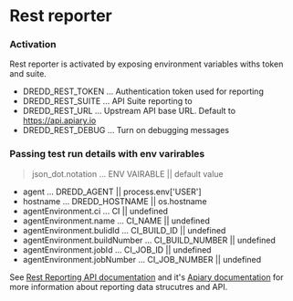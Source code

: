 # Rest reporter

### Activation

Rest reporter is activated by exposing environment variables withs token and suite.

- DREDD_REST_TOKEN ... Authentication token used for reporting
- DREDD_REST_SUITE ... API Suite reporting to 
- DREDD_REST_URL ... Upstream API base URL. Default to https://api.apiary.io
- DREDD_REST_DEBUG ... Turn on debugging messages

### Passing test run details with env varirables

> json_dot.notation ... ENV VAIRABLE || default value

- agent ... DREDD_AGENT || process.env['USER']
- hostname ... DREDD_HOSTNAME || os.hostname
- agentEnvironment.ci ... CI || undefined
- agentEnvironment.name ... CI_NAME || undefined
- agentEnvironment.bulidId ... CI_BUILD_ID || undefined
- agentEnvironment.buildNumber ... CI_BUILD_NUMBER || undefined
- agentEnvironment.jobId ... CI_JOB_ID || undefined
- agentEnvironment.jobNumber ... CI_JOB_NUMBER || undefined

See [Rest Reporting API documentation][doc] and it's [Apiary documentation](apiarydoc) for more information about reporting data strucutres and API.

[doc]: https://github.com/apiaryio/dredd/blob/netmilk/rest-reporter/RestReportingApiBlueprint.md
[apiarydoc]: http://docs.reportingmock.apiary.io/



